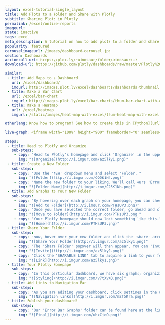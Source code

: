 ```yaml
---
layout: excel-tutorial-single_layout
title: Add Plots to a Folder and Share with Plotly
subtitle: Sharing Plots in Plotly
permalink: /excel/online-reports
imageurl: 
state: inactive
tags: excel
meta_description: A tutorial on how to add plots to a folder and share with Plotly. Plotly is the easiest and fastest way to make and share graphs online.
popularity: featured
carouselimageurl: /images/dashboard-carousel.jpg
section: Dashboards
actioncall-url: https://plot.ly/~Dinosaur/folder/Dinosaur:17
download-url: https://github.com/plotly/dashboards/raw/master/Plotly%20Sample%20Dashboard.zip

similar:
 - title: Add Maps to a Dashboard
   url: /excel/dashboard/
   imgurl: http://images.plot.ly/excel/dashboards/dashboards-thumbnail.png
 - title: Make a Bar Chart
   url: /excel/bar-chart
   imgurl: http://images.plot.ly/excel/bar-charts/thum-bar-chart-with-excel.png
 - title: Make a Heatmap
   url: /excel/heatmap
   imgurl: /static/images/heat-map-with-excel/thum-heat-map-with-excel.png

otherlang: Know how to program? See how to create this in [Python](url) or [R](url).

live-graph: <iframe width="100%" height="900" frameborder="0" seamless="seamless" scrolling="no" src="http://dashboards.ly/ua-6xAxoi32b7oEoqgjav5CFS"></iframe>

steps: 
 - title: Head to Plotly and Organize
   sub-steps:
    - copy: "Head to Plotly's homepage and click 'Organize' in the upper left."
      img: "![Organize](http://i.imgur.com/az5lky1.png)"
 - title: Create a New Folder
   sub-steps:
    - copy: "Use the 'NEW' dropdown menu and select 'Folder.'"
      img: "![Folder](http://i.imgur.com/CO5K1Nh.png)"
    - copy: "Name the new folder to your liking. We'll call ours 'Error Bar Graphs' since all of our graphs have error bars."
      img: "![Folder Name](http://i.imgur.com/CO5K1Nh.png)"
 - title: Add Graphs to Your New Folder
   sub-steps:
    - copy: "By hovering over each graph on your homepage, you can check each that you'd like to add to your new folder. Click the folder icon within upper tool bar to move the selected graphs to the newly-created folder."
      img: "![Add to Folder](http://i.imgur.com/PTHsUP3.png)"
    - copy: "Once you have selected the correct folder, go ahead and click 'MOVE' within the 'Move To' menu."
      img: "![Move to Folder](http://i.imgur.com/PTHsUP3.png)"
    - copy: "Your Plotly homepage should now look something like this."
      img: "![Home](http://i.imgur.com/PTHsUP3.png)"
 - title: Share Your Folder
   sub-steps:
    - copy: "Now, hover over your new folder and click the 'Share' arrow."
      img: "![Share Your Folder](http://i.imgur.com/az5lky1.png)"
    - copy: "The 'Share Folder' popover will then appear. You can 'Invite People' by entering their Plotly username or email address. You can also add a message if you'd like."
      img: "![Invite](http://i.imgur.com/az5lky1.png)"
    - copy: "Click the 'SHARABLE LINK' tab to acquire a link to your folder. You can share this with other collaborators."
      img: "![Link](http://i.imgur.com/az5lky1.png)"
 - title: Your Plotly Homepage 
   sub-steps:
    - copy: "In this particular dashboard, we have six graphs; organizing them in rows of two looks the least cluttered."
      img: "![Styling](http://i.imgur.com/v7tXvXQ.png)"
 - title: Add Links to Navigation Bar
   sub-steps:
    - copy: "As you are editing your dashboard, click settings in the upper right. This will give you the opportunity to adjust your navigation links at the upper left of the dashboard. Relevant links can add value to the dashaboard."
      img: "![Navigation links](http://i.imgur.com/m2T5Kra.png)"
 - title: Publish your dashboard! 
   sub-steps:
    - copy: "Our 'Error Bar Graphs' folder can be found here at the link provided: [click here](https://plot.ly/~Dinosaur/folder/Dinosaur:17)."
      img: "![Final](http://i.imgur.com/uhxCioO.png)"
---
```

